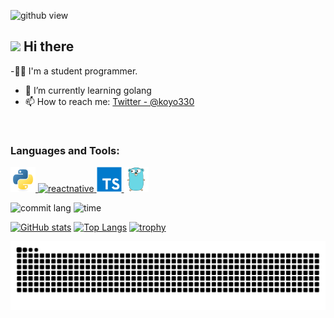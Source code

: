 ![github view](https://komarev.com/ghpvc/?username=koyo343)

 ## <img src="https://media.giphy.com/media/hvRJCLFzcasrR4ia7z/giphy.gif" width="28"> Hi there

 -🧑‍💻 I'm a student programmer.
- 🌱 I’m currently learning golang
- 📫 How to reach me: [Twitter - @koyo330](https://twitter.com/koyo330)
<br>

<h3 align="left">Languages and Tools:</h3>
<p align="left"> 
  <a href="https://www.python.org" target="_blank" rel="noreferrer"> <img src="https://raw.githubusercontent.com/devicons/devicon/master/icons/python/python-original.svg" alt="python" width="40" height="40"/> </a> 
  <a href="https://reactnative.dev/" target="_blank" rel="noreferrer"> <img src="https://reactnative.dev/img/header_logo.svg" alt="reactnative" width="40" height="40"/> </a>
  <a href="https://www.typescriptlang.org/" target="_blank" rel="noreferrer"> <img src="https://raw.githubusercontent.com/devicons/devicon/master/icons/typescript/typescript-original.svg" alt="typescript" width="40" height="40"/> </a> 
  <a href="https://golang.org" target="_blank" rel="noreferrer"> <img src="https://raw.githubusercontent.com/devicons/devicon/master/icons/go/go-original.svg" alt="go" width="40" height="40"/> </a>

<!--![contribute](http://github-profile-summary-cards.vercel.app/api/cards/profile-details?username=koyo343&theme=transparent)-->
![commit lang](http://github-profile-summary-cards.vercel.app/api/cards/most-commit-language?username=koyo343&theme=transparent)
![time](http://github-profile-summary-cards.vercel.app/api/cards/productive-time?username=koyo343&theme=transparent&utcOffset=9)

[![GitHub stats](https://github-readme-stats.vercel.app/api?username=koyo343&theme=transparent)](https://github.com/anuraghazra/github-readme-stats)
[![Top Langs](https://github-readme-stats.vercel.app/api/top-langs/?username=koyo343&layout=compact&theme=transparent)](https://github.com/anuraghazra/github-readme-stats)
[![trophy](https://github-profile-trophy.vercel.app/?username=koyo343&theme=algolia)](https://github.com/ryo-ma/github-profile-trophy)


<img alt="github contribution grid snake animation" src="https://raw.githubusercontent.com/koyo343/koyo343/output/github-contribution-grid-snake-dark.svg">


